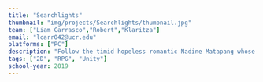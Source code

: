 ```yaml
---
title: "Searchlights"
thumbnail: "img/projects/Searchlights/thumbnail.jpg"
team: ["Liam Carrasco","Robert","Klaritza"]
email: "lcarr042@ucr.edu"
platforms: ["PC"]
description: "Follow the timid hopeless romantic Nadine Matapang whose man of her peculiar dreams turns out to be real, and attends her high school! Navigate her as she uses lucid dreaming to get more answers about her complicated life and relationship. Meet her enthusiastic and eccentric friends, who attend the school’s, “Searchlights” anime club!"
tags: ["2D", "RPG", "Unity"]
school-year: 2019
---
```

